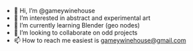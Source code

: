 - 👋 Hi, I’m @gameywinehouse
- 👀 I’m interested in abstract and experimental art
- 🌱 I’m currently learning Blender (geo nodes)
- 💞️ I’m looking to collaborate on odd projects
- 📫 How to reach me easiest is gameywinehouse@gmail.com

<!---
gameywinehouse/gameywinehouse is a ✨ special ✨ repository because its `README.md` (this file) appears on your GitHub profile.
You can click the Preview link to take a look at your changes.
--->
